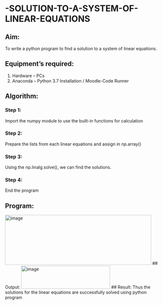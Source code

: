 # -SOLUTION-TO-A-SYSTEM-OF-LINEAR-EQUATIONS
## Aim:
To write a python program to find a solution to a system of linear equations.
## Equipment’s required:
1. 	Hardware – PCs
2. 	Anaconda – Python 3.7 Installation / Moodle-Code Runner
## Algorithm:
### Step 1: 
Import the numpy module to use the built-in functions for calculation
### Step 2: 
Prepare the lists from each linear equations and assign in np.array()
### Step 3: 
Using the np.linalg.solve(), we can find the solutions.
### Step 4: 
End the program
## Program:
<img width="480" height="164" alt="image" src="https://github.com/user-attachments/assets/abe3ff4f-dd83-41c8-b879-a33c853f0bc7" />
## Output:
<img width="292" height="75" alt="image" src="https://github.com/user-attachments/assets/aeb53f4f-3eb3-400c-ac59-9018d83a61e4" />
## Result: 
Thus the solutions for the linear equations are successfully solved using python program

